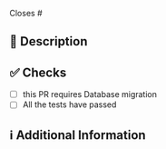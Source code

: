 <!-- 
Thanks for creating this pull request 🤗 | Danke fürs erstellen eines Pull-Requests

Please make sure that the pull request is limited to one type (docs, feature, etc.) and keep it as small as possible. You can open multiple prs instead of opening a huge one. || Bitte vergewissere dich das der pull request auf eine Typ (Dokumentaion, neue Funktionalität, Bug etc.) beschränkt ist. Öffne liebe mehrere Pull-Requests anstatt einen großen Pull-Request zu öffnen.-->

Closes #

## 📑 Description




## ✅ Checks
<!-- Make sure your pr passes the CI checks and do check the following fields as needed - -->
- [ ] this PR requires Database migration
- [ ] All the tests have passed

## ℹ Additional Information
<!-- Any additional information like breaking changes, dependencies added, screenshots, comparisons between new and old behavior, etc. -->

